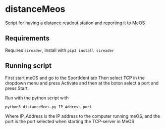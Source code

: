 # distanceMeos
Script for having a distance readout station and reporting it to MeOS

## Requirements
Requires `sireader`, install with `pip3 install sireader`

## Running script
First start meOS and go to the SportIdent tab
Then select TCP in the dropdown menu and press Activate and then at the boton select a port and press Start.

Run with the python script with

    python3 distanceMeos.py IP_Address port

Where IP_Address is the IP address to the computer running meOS, and the port is the port selected when starting the TCP-server in MeOS
  
